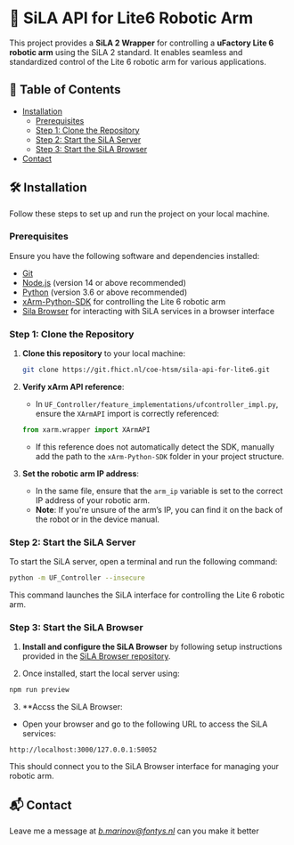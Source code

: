 # 📂 SiLA API for Lite6 Robotic Arm

This project provides a **SiLA 2 Wrapper** for controlling a **uFactory Lite 6 robotic arm** using the SiLA 2 standard. It enables seamless and standardized control of the Lite 6 robotic arm for various applications.

## 📑 Table of Contents

- [Installation](#installation)
  - [Prerequisites](#prerequisites)
  - [Step 1: Clone the Repository](#step-1-clone-the-repository)
  - [Step 2: Start the SiLA Server](#step-2-start-the-sila-server)
  - [Step 3: Start the SiLA Browser](#step-3-start-the-sila-browser)
- [Contact](#contact)

## 🛠 Installation

Follow these steps to set up and run the project on your local machine.

### Prerequisites

Ensure you have the following software and dependencies installed:

- [Git](https://git-scm.com/)
- [Node.js](https://nodejs.org/) (version 14 or above recommended)
- [Python](https://www.python.org/) (version 3.6 or above recommended)
- [xArm-Python-SDK](https://github.com/xArm-Developer/xArm-Python-SDK) for controlling the Lite 6 robotic arm
- [Sila Browser](https://gitlab.com/unitelabs/sila2/sila-browser) for interacting with SiLA services in a browser interface

### Step 1: Clone the Repository

1. **Clone this repository** to your local machine:

    ```bash
    git clone https://git.fhict.nl/coe-htsm/sila-api-for-lite6.git
    ```

2. **Verify xArm API reference**:
    - In `UF_Controller/feature_implementations/ufcontroller_impl.py`, ensure the `XArmAPI` import is correctly referenced:

    ```python
    from xarm.wrapper import XArmAPI
    ```

    - If this reference does not automatically detect the SDK, manually add the path to the `xArm-Python-SDK` folder in your project structure.

3. **Set the robotic arm IP address**:
    - In the same file, ensure that the `arm_ip` variable is set to the correct IP address of your robotic arm.
    - **Note**: If you're unsure of the arm’s IP, you can find it on the back of the robot or in the device manual.

### Step 2: Start the SiLA Server

To start the SiLA server, open a terminal and run the following command:

```bash
python -m UF_Controller --insecure
```
This command launches the SiLA interface for controlling the Lite 6 robotic arm.

### Step 3: Start the SiLA Browser
1. **Install and configure the SiLA Browser**  by following setup instructions provided in the [SiLA Browser repository](https://gitlab.com/unitelabs/sila2/sila-browser).

2. Once installed, start the local server using:
```bash
npm run preview
```
3. **Accss the SiLA Browser:
- Open your browser and go to the following URL to access the SiLA services:
```text
http://localhost:3000/127.0.0.1:50052
```
This should connect you to the SiLA Browser interface for managing your robotic arm.

## 📬 Contact
Leave me a message at *b.marinov@fontys.nl* can you make it better